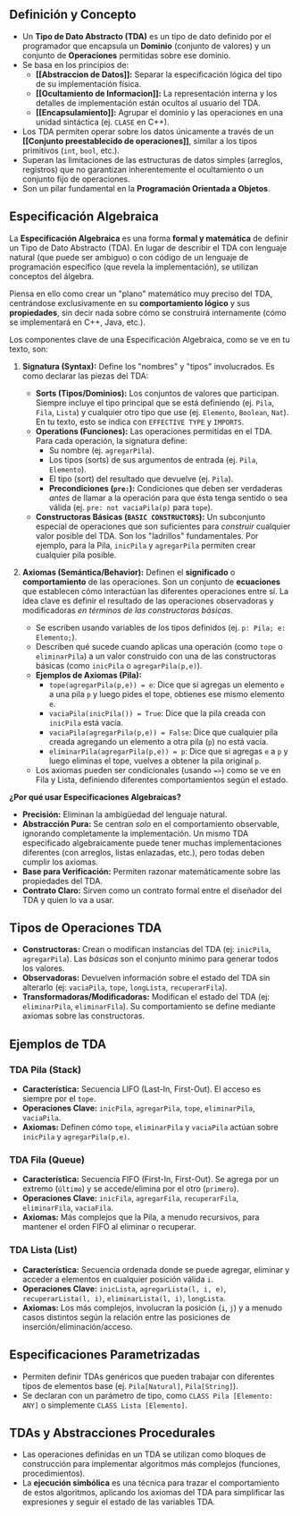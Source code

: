 ## Definición y Concepto

*   Un **Tipo de Dato Abstracto (TDA)** es un tipo de dato definido por el programador que encapsula un **Dominio** (conjunto de valores) y un conjunto de **Operaciones** permitidas sobre ese dominio.
*   Se basa en los principios de:
    *   **[[Abstraccion de Datos]]:** Separar la especificación lógica del tipo de su implementación física.
    *   **[[Ocultamiento de Informacion]]:** La representación interna y los detalles de implementación están ocultos al usuario del TDA.
    *   **[[Encapsulamiento]]:** Agrupar el dominio y las operaciones en una unidad sintáctica (ej. `CLASE` en C++).
*   Los TDA permiten operar sobre los datos únicamente a través de un **[[Conjunto preestablecido de operaciones]]**, similar a los tipos primitivos (`int`, `bool`, etc.).
*   Superan las limitaciones de las estructuras de datos simples (arreglos, registros) que no garantizan inherentemente el ocultamiento o un conjunto fijo de operaciones.
*   Son un pilar fundamental en la **Programación Orientada a Objetos**.

## Especificación Algebraica

La **Especificación Algebraica** es una forma **formal y matemática** de definir un Tipo de Dato Abstracto (TDA). En lugar de describir el TDA con lenguaje natural (que puede ser ambiguo) o con código de un lenguaje de programación específico (que revela la implementación), se utilizan conceptos del álgebra.

Piensa en ello como crear un "plano" matemático muy preciso del TDA, centrándose exclusivamente en su **comportamiento lógico** y sus **propiedades**, sin decir nada sobre cómo se construirá internamente (cómo se implementará en C++, Java, etc.).

Los componentes clave de una Especificación Algebraica, como se ve en tu texto, son:

1.  **Signatura (Syntax):** Define los "nombres" y "tipos" involucrados. Es como declarar las piezas del TDA:
    *   **Sorts (Tipos/Dominios):** Los conjuntos de valores que participan. Siempre incluye el tipo principal que se está definiendo (ej. `Pila`, `Fila`, `Lista`) y cualquier otro tipo que use (ej. `Elemento`, `Boolean`, `Nat`). En tu texto, esto se indica con `EFFECTIVE TYPE` y `IMPORTS`.
    *   **Operations (Funciones):** Las operaciones permitidas en el TDA. Para cada operación, la signatura define:
        *   Su nombre (ej. `agregarPila`).
        *   Los tipos (sorts) de sus argumentos de entrada (ej. `Pila`, `Elemento`).
        *   El tipo (sort) del resultado que devuelve (ej. `Pila`).
        *   **Precondiciones (`pre:`):** Condiciones que deben ser verdaderas *antes* de llamar a la operación para que ésta tenga sentido o sea válida (ej. `pre: not vaciaPila(p)` para `tope`).
    *   **Constructoras Básicas (`BASIC CONSTRUCTORS`):** Un subconjunto especial de operaciones que son suficientes para *construir* cualquier valor posible del TDA. Son los "ladrillos" fundamentales. Por ejemplo, para la Pila, `inicPila` y `agregarPila` permiten crear cualquier pila posible.

2.  **Axiomas (Semántica/Behavior):** Definen el **significado** o **comportamiento** de las operaciones. Son un conjunto de **ecuaciones** que establecen cómo interactúan las diferentes operaciones entre sí. La idea clave es definir el resultado de las operaciones observadoras y modificadoras *en términos de las constructoras básicas*.
    *   Se escriben usando variables de los tipos definidos (ej. `p: Pila; e: Elemento;`).
    *   Describen qué sucede cuando aplicas una operación (como `tope` o `eliminarPila`) a un valor construido con una de las constructoras básicas (como `inicPila` o `agregarPila(p,e)`).
    *   **Ejemplos de Axiomas (Pila):**
        *   `tope(agregarPila(p,e)) = e`: Dice que si agregas un elemento `e` a una pila `p` y luego pides el tope, obtienes ese mismo elemento `e`.
        *   `vaciaPila(inicPila()) = True`: Dice que la pila creada con `inicPila` está vacía.
        *   `vaciaPila(agregarPila(p,e)) = False`: Dice que cualquier pila creada agregando un elemento a otra pila (`p`) no está vacía.
        *   `eliminarPila(agregarPila(p,e)) = p`: Dice que si agregas `e` a `p` y luego eliminas el tope, vuelves a obtener la pila original `p`.
    *   Los axiomas pueden ser condicionales (usando `=>`) como se ve en Fila y Lista, definiendo diferentes comportamientos según el estado.

**¿Por qué usar Especificaciones Algebraicas?**

*   **Precisión:** Eliminan la ambigüedad del lenguaje natural.
*   **Abstracción Pura:** Se centran *solo* en el comportamiento observable, ignorando completamente la implementación. Un mismo TDA especificado algebraicamente puede tener muchas implementaciones diferentes (con arreglos, listas enlazadas, etc.), pero todas deben cumplir los axiomas.
*   **Base para Verificación:** Permiten razonar matemáticamente sobre las propiedades del TDA.
*   **Contrato Claro:** Sirven como un contrato formal entre el diseñador del TDA y quien lo va a usar.

## Tipos de Operaciones TDA

*   **Constructoras:** Crean o modifican instancias del TDA (ej: `inicPila`, `agregarPila`). Las *básicas* son el conjunto mínimo para generar todos los valores.
*   **Observadoras:** Devuelven información sobre el estado del TDA sin alterarlo (ej: `vaciaPila`, `tope`, `longLista`, `recuperarFila`).
*   **Transformadoras/Modificadoras:** Modifican el estado del TDA (ej: `eliminarPila`, `eliminarFila`). Su comportamiento se define mediante axiomas sobre las constructoras.

## Ejemplos de TDA

### TDA Pila (Stack)

*   **Característica:** Secuencia LIFO (Last-In, First-Out). El acceso es siempre por el `tope`.
*   **Operaciones Clave:** `inicPila`, `agregarPila`, `tope`, `eliminarPila`, `vaciaPila`.
*   **Axiomas:** Definen cómo `tope`, `eliminarPila` y `vaciaPila` actúan sobre `inicPila` y `agregarPila(p,e)`.

### TDA Fila (Queue)

*   **Característica:** Secuencia FIFO (First-In, First-Out). Se agrega por un extremo (`último`) y se accede/elimina por el otro (`primero`).
*   **Operaciones Clave:** `inicFila`, `agregarFila`, `recuperarFila`, `eliminarFila`, `vaciaFila`.
*   **Axiomas:** Más complejos que la Pila, a menudo recursivos, para mantener el orden FIFO al eliminar o recuperar.

### TDA Lista (List)

*   **Característica:** Secuencia ordenada donde se puede agregar, eliminar y acceder a elementos en cualquier posición válida `i`.
*   **Operaciones Clave:** `inicLista`, `agregarLista(l, i, e)`, `recuperarLista(l, i)`, `eliminarLista(l, i)`, `longLista`.
*   **Axiomas:** Los más complejos, involucran la posición (`i`, `j`) y a menudo casos distintos según la relación entre las posiciones de inserción/eliminación/acceso.

## Especificaciones Parametrizadas

*   Permiten definir TDAs genéricos que pueden trabajar con diferentes tipos de elementos base (ej. `Pila[Natural]`, `Pila[String]`).
*   Se declaran con un parámetro de tipo, como `CLASS Pila [Elemento: ANY]` o simplemente `CLASS Lista [Elemento]`.

## TDAs y Abstracciones Procedurales

*   Las operaciones definidas en un TDA se utilizan como bloques de construcción para implementar algoritmos más complejos (funciones, procedimientos).
*   La **ejecución simbólica** es una técnica para trazar el comportamiento de estos algoritmos, aplicando los axiomas del TDA para simplificar las expresiones y seguir el estado de las variables TDA.